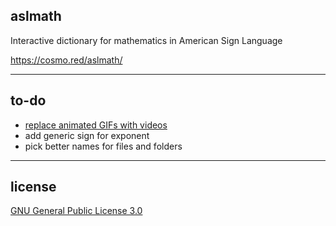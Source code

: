 ## aslmath

Interactive dictionary for mathematics in American Sign Language

https://cosmo.red/aslmath/

---

## to-do
* [replace animated GIFs with videos](https://developers.google.com/web/fundamentals/performance/optimizing-content-efficiency/replace-animated-gifs-with-video/)
* add generic sign for exponent
* pick better names for files and folders

---

## license

[GNU General Public License 3.0](LICENSE)
